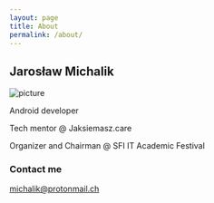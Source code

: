 ```yaml
---
layout: page
title: About
permalink: /about/
---
```


## Jarosław Michalik

![picture](https://raw.githubusercontent.com/rozkminiacz/rozkminiacz.github.io/master/images/photo-droidcon.jpg)


Android developer

Tech mentor @ Jaksiemasz.care

Organizer and Chairman @ SFI IT Academic Festival

### Contact me

[michalik@protonmail.ch](mailto:michalik@protonmail.ch)
